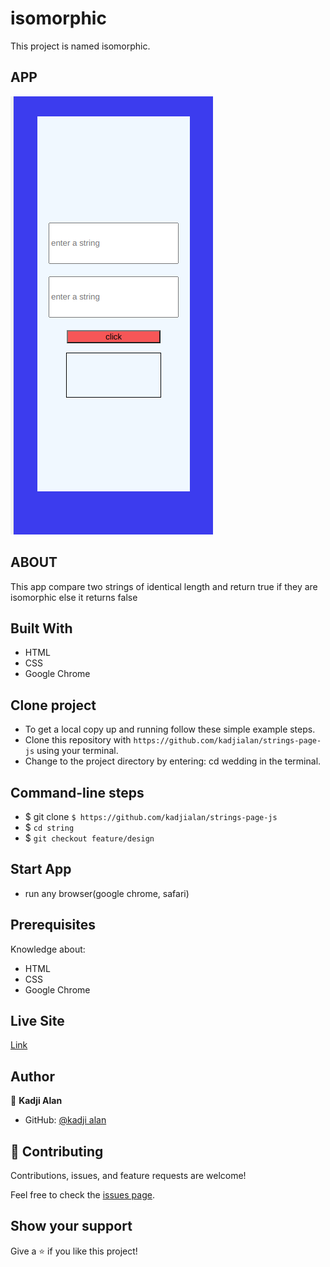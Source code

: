 # isomorphic

This project is named isomorphic.

## APP

![string](asserts/images/string.png)

## ABOUT

This app compare two strings of identical length
and return true if they are isomorphic else it
returns false

## Built With

- HTML
- CSS
- Google Chrome

## Clone project

- To get a local copy up and running follow these simple example steps.
- Clone this repository with
`https://github.com/kadjialan/strings-page-js` using your terminal.
- Change to the project directory by entering: cd wedding in the terminal.

## Command-line steps

- $ git clone `$ https://github.com/kadjialan/strings-page-js`
- $ `cd string`
- $ `git checkout feature/design`

## Start App

- run any browser(google chrome, safari)

## Prerequisites

Knowledge about:

- HTML
- CSS
- Google Chrome

## Live Site

[Link]( https://kadjialan.github.io/strings-page-js/)

## Author

👤 **Kadji Alan**

- GitHub: [@kadji alan](https://github.com/kadjialan/)

## 🤝 Contributing

Contributions, issues, and feature requests are welcome!

Feel free to check the [issues page](https://github.com/kadjialan/strings-page-js/issues).

## Show your support

Give a ⭐️ if you like this project!
